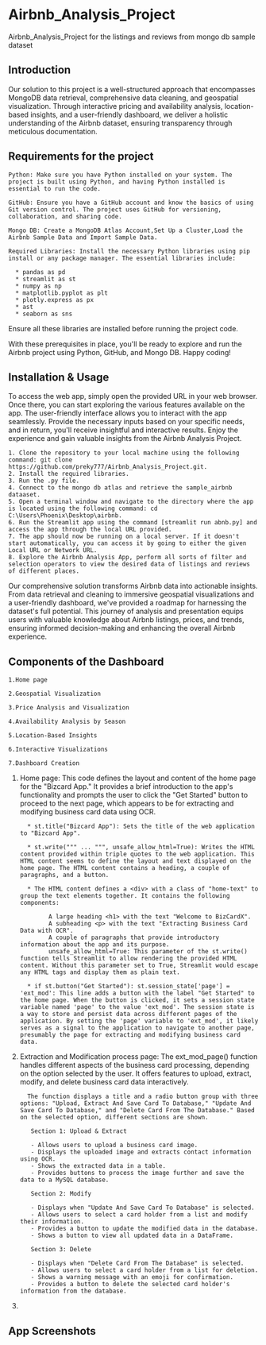 # Airbnb_Analysis_Project
Airbnb_Analysis_Project for the listings and reviews from mongo db sample dataset

## Introduction
Our solution to this project is a well-structured approach that encompasses MongoDB data retrieval, comprehensive data cleaning, and geospatial visualization. Through interactive pricing and availability analysis, location-based insights, and a user-friendly dashboard, we deliver a holistic understanding of the Airbnb dataset, ensuring transparency through meticulous documentation.

## Requirements for the project

    Python: Make sure you have Python installed on your system. The project is built using Python, and having Python installed is essential to run the code.
    
    GitHub: Ensure you have a GitHub account and know the basics of using Git version control. The project uses GitHub for versioning, collaboration, and sharing code.
    
    Mongo DB: Create a MongoDB Atlas Account,Set Up a Cluster,Load the Airbnb Sample Data and Import Sample Data.
    
    Required Libraries: Install the necessary Python libraries using pip install or any package manager. The essential libraries include:
    
      * pandas as pd
      * streamlit as st
      * numpy as np
      * matplotlib.pyplot as plt
      * plotly.express as px
      * ast 
      * seaborn as sns
      
      
      
Ensure all these libraries are installed before running the project code.

With these prerequisites in place, you'll be ready to explore and run the Airbnb project using Python, GitHub, and Mongo DB. Happy coding!

   
## Installation & Usage

To access the web app, simply open the provided URL in your web browser. Once there, you can start exploring the various features available on the app. The user-friendly interface allows you to interact with the app seamlessly. Provide the necessary inputs based on your specific needs, and in return, you'll receive insightful and interactive results. Enjoy the experience and gain valuable insights from the Airbnb Analysis Project.

    1. Clone the repository to your local machine using the following command: git clone https://github.com/preky777/Airbnb_Analysis_Project.git.
    2. Install the required libraries.
    3. Run the .py file.
    4. Connect to the mongo db atlas and retrieve the sample_airbnb dataaset.
    5. Open a terminal window and navigate to the directory where the app is located using the following command: cd C:\Users\Phoenix\Desktop\airbnb.
    6. Run the Streamlit app using the command [streamlit run abnb.py] and access the app through the local URL provided.
    7. The app should now be running on a local server. If it doesn't start automatically, you can access it by going to either the given Local URL or Network URL.
    8. Explore the Airbnb Analysis App, perform all sorts of filter and selection operators to view the desired data of listings and reviews of different places.
    
Our comprehensive solution transforms Airbnb data into actionable insights. From data retrieval and cleaning to immersive geospatial visualizations and a user-friendly dashboard, we've provided a roadmap for harnessing the dataset's full potential. This journey of analysis and presentation equips users with valuable knowledge about Airbnb listings, prices, and trends, ensuring informed decision-making and enhancing the overall Airbnb experience.


## Components of the Dashboard

    1.Home page
    
    2.Geospatial Visualization

    3.Price Analysis and Visualization

    4.Availability Analysis by Season

    5.Location-Based Insights

    6.Interactive Visualizations

    7.Dashboard Creation

    

1. Home page:
   This code defines the layout and content of the home page for the "Bizcard App." It provides a brief introduction to the app's functionality and prompts the user to click the "Get Started" button to proceed to the next page, which appears to be for extracting and modifying business card data using OCR.


         * st.title("Bizcard App"): Sets the title of the web application to "Bizcard App".

         * st.write(""" ... """, unsafe_allow_html=True): Writes the HTML content provided within triple quotes to the web application. This HTML content seems to define the layout and text displayed on the home page. The HTML content contains a heading, a couple of paragraphs, and a button.

         * The HTML content defines a <div> with a class of "home-text" to group the text elements together. It contains the following components:

               A large heading <h1> with the text "Welcome to BizCardX".
               A subheading <p> with the text "Extracting Business Card Data with OCR".
               A couple of paragraphs that provide introductory information about the app and its purpose.
               unsafe_allow_html=True: This parameter of the st.write() function tells Streamlit to allow rendering the provided HTML content. Without this parameter set to True, Streamlit would escape any HTML tags and display them as plain text.
         
         * if st.button("Get Started"): st.session_state['page'] = 'ext_mod': This line adds a button with the label "Get Started" to the home page. When the button is clicked, it sets a session state variable named 'page' to the value 'ext_mod'. The session state is a way to store and persist data across different pages of the application. By setting the 'page' variable to 'ext_mod', it likely serves as a signal to the application to navigate to another page, presumably the page for extracting and modifying business card data.
      


  2. Extraction and Modification process page:
     The ext_mod_page() function handles different aspects of the business card processing, depending on the option selected by the user. It offers features to upload, extract, modify, and delete business card data interactively.
  

           The function displays a title and a radio button group with three options: "Upload, Extract And Save Card To Database," "Update And Save Card To Database," and "Delete Card From The Database." Based on the selected option, different sections are shown.

            Section 1: Upload & Extract
         
            - Allows users to upload a business card image.
            - Displays the uploaded image and extracts contact information using OCR.
            - Shows the extracted data in a table.
            - Provides buttons to process the image further and save the data to a MySQL database.
     
            Section 2: Modify
         
            - Displays when "Update And Save Card To Database" is selected.
            - Allows users to select a card holder from a list and modify their information.
            - Provides a button to update the modified data in the database.
            - Shows a button to view all updated data in a DataFrame.
     
            Section 3: Delete
         
            - Displays when "Delete Card From The Database" is selected.
            - Allows users to select a card holder from a list for deletion.
            - Shows a warning message with an emoji for confirmation.
            - Provides a button to delete the selected card holder's information from the database.

  3.
      




## App Screenshots

